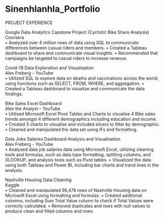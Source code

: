 # Sinenhlanhla_Portfolio
PROJECT EXPERIENCE

Google Data Analytics Capstone Project (Cyclistic Bike Share Analysis)				    	       
Coursera										           		    
  •	Analyzed over 4 million rows of data using SQL to communicate differences between casual riders and members.
  •	Created a Tableau dashboard to share and communicate visual insights.
  •	Recommended that campaigns be targeted to casual riders to increase revenue. 

Covid-19 Data Exploration and Visualisation								      
Alex Freberg - YouTube									           		    
  •	Utilized SQL to explore data on deaths and vaccinations across the world, using functions such as SELECT, FROM, WHERE, and aggregation.
  •	Created a Tableau dashboard to visualize and communicate the data findings.

Bike Sales Excel Dashboard										     
Alex the Analyst – YouTube										   
  •	Utilised Microsoft Excel Pivot Tables and Charts to visualise 4 Bike sales trends amongst 4 different demographics including education and income.
  •	Created 3 charts to visualise and included slicers to filter by demographic.
•	Cleaned and manipulated the data set using IFs and formatting.

Data Jobs Salaries Dashboard Analysis and Visualisation						     	      
Alex Freberg - YouTube									           		    
•	Analysed data job salaries data using Microsoft Excel, utilizing cleaning tools and formulas, such as data type formatting, splitting columns, and XLOOKUP, and analysis tools such as Pivot tables.
•	Visualized the data using both Tableau and Power BI, including bar charts and trend lines in the analysis.

Nashville Housing Data Cleaning				    	       
Kaggle										           		    
  •	Cleaned and manipulated 56,478 rows of Nashville Housing data on Microsoft Excel using formatting and formulas.
  •	Created additional columns, including Sum Total Value column to check if Total Values were correctly calculated.
  •	Removed duplicates and rows with null values to produce clean and filled columns and rows.


